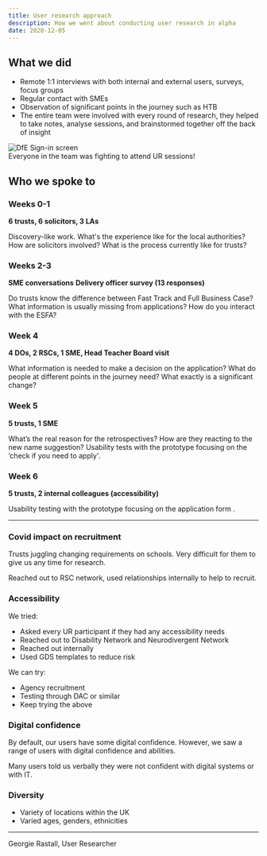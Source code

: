 ```yaml
---
title: User research approach
description: How we went about conducting user research in alpha
date: 2020-12-05
---
```


## What we did

* Remote 1:1 interviews with both internal and external users, surveys, focus groups 
* Regular contact with SMEs 
* Observation of significant points in the journey such as HTB
* The entire team were involved with every round of research, they helped to take notes, analyse sessions, and brainstormed together off the back of insight 

<img src="https://sdd-make-changes-design-history.netlify.app/images/team-chat-ur.png" max-height="80%" alt="DfE Sign-in screen"/>
<figcaption>Everyone in the team was fighting to attend UR sessions!</figcaption>

## Who we spoke to

### Weeks 0-1

**6 trusts, 6 solicitors, 3 LAs**

Discovery-like work.
What's the experience like for the local authorities?
How are solicitors involved?
What is the process currently like for trusts?

### Weeks 2-3

**SME conversations**
**Delivery officer survey (13 responses)**

Do trusts know the difference between Fast Track and Full Business Case? 
What information is usually missing from applications? 
How do you interact with the ESFA?

### Week 4

**4 DOs, 2 RSCs, 1 SME, Head Teacher Board visit**

What information is needed to make a decision on the application? 
What do people at different points in the journey need? 
What exactly is a significant change?

### Week 5

**5 trusts, 1 SME**

What’s the real reason for the retrospectives? 
How are they reacting to the new name suggestion? 
Usability tests with the prototype focusing on the ‘check if you need to apply'.

### Week 6

**5 trusts, 2 internal colleagues (accessibility)**

Usability testing with the prototype focusing on the application form .

---
### Covid impact on recruitment

Trusts juggling changing requirements on schools. Very difficult for them to give us any time for research. 

Reached out to RSC network, used relationships internally to help to recruit. 

### Accessibility

We tried: 
* Asked every UR participant if they had any accessibility needs
* Reached out to Disability Network and Neurodivergent Network
* Reached out internally
* Used GDS templates to reduce risk

We can try:
* Agency recruitment 
* Testing through DAC or similar 
* Keep trying the above

### Digital confidence

By default, our users have some digital confidence. However, we saw a range of users with digital confidence and abilities. 

Many users told us verbally they were not confident with digital systems or with IT. 

### Diversity

* Variety of locations within the UK 
* Varied ages, genders, ethnicities 

---

Georgie Rastall, User Researcher